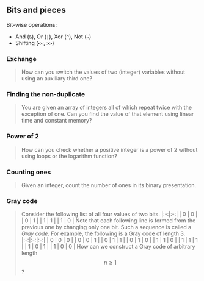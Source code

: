 ## Bits and pieces

Bit-wise operations:
* And (`&`), Or (`|`), Xor (`^`), Not (`~`)
* Shifting (`<<`, `>>`)

### Exchange

> How can you switch the values of two (integer) variables without using an auxiliary third one?


### Finding the non-duplicate

> You are given an array of integers all of which repeat twice with the exception of one. Can you find the value of that element using linear time and constant memory?


### Power of 2

> How can you check whether a positive integer is a power of 2 without using loops or the logarithm function?


### Counting ones

> Given an integer, count the number of ones in its binary presentation.


### Gray code

> Consider the following list of all four values of two bits.
> |:-:|:-:|
> | 0 | 0 |
> | 0 | 1 |
> | 1 | 1 |
> | 1 | 0 |
> Note that each following line is formed from the previous one by changing only one bit. Such a sequence is called a *Gray code*. For example, the following is a Gray code of length 3.
> |:-:|:-:|:-:|
> | 0 | 0 | 0 |
> | 0 | 0 | 1 |
> | 0 | 1 | 1 |
> | 0 | 1 | 0 |
> | 1 | 1 | 0 |
> | 1 | 1 | 1 |
> | 1 | 0 | 1 |
> | 1 | 0 | 0 |
> How can we construct a Gray code of arbitrary length $$n \geq 1$$?

